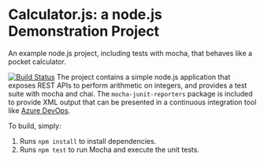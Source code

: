 Calculator.js: a node.js Demonstration Project
==============================================
An example node.js project, including tests with mocha, that behaves like
a pocket calculator.

[![Build Status](https://dev.azure.com/Tailspin052300/Integrating%20External%20Source%20Control%20with%20Azure%20Pipelines/_apis/build/status/fbutnariu.calculator?branchName=master)](https://dev.azure.com/Tailspin052300/Integrating%20External%20Source%20Control%20with%20Azure%20Pipelines/_build/latest?definitionId=23&branchName=master)
The project contains a simple node.js application that exposes REST APIs
to perform arithmetic on integers, and provides a test suite with mocha
and chai.  The `mocha-junit-reporters` package is included to provide XML
output that can be presented in a continuous integration tool like
[Azure DevOps](https://azure.com/devops).

To build, simply:

1. Runs `npm install` to install dependencies.
2. Runs `npm test` to run Mocha and execute the unit tests.

